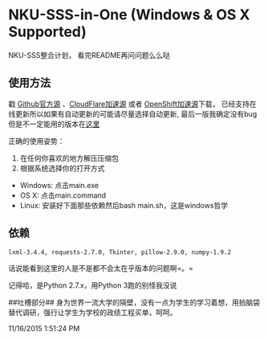# NKU-SSS-in-One (Windows & OS X Supported)
NKU-SSS整合计划， 看完README再问问题么么哒

## 使用方法 ##
戳 [Github官方源](https://nodeload.github.com/NKUCodingCat/NKU-SSS-in-One/legacy.zip/master) 、[CloudFlare加速源](http://rhc-py-ser-1.nkucodingcat.com/data/zip/NKU-SSS-in-One-NKUCodingCat.zip) 或者 [OpenShift加速源](https://python-nkusss.rhcloud.com/data/zip/NKU-SSS-in-One-NKUCodingCat.zip)下载， 已经支持在线更新所以如果有自动更新的可能请尽量选择自动更新, 最后一版我确定没有bug但是不一定能用的版本在[这里](https://github.com/NKUCodingCat/NKU-SSS-in-One/releases/latest)

正确的使用姿势：

1. 在任何你喜欢的地方解压压缩包
2. 根据系统选择你的打开方式

* Windows: 点击main.exe
* OS X: 点击main.command 
* Linux: 安装好下面那些依赖然后bash main.sh，这是windows哲学


## 依赖 ##
`lxml-3.4.4, requests-2.7.0, Tkinter, pillow-2.9.0, numpy-1.9.2`

话说能看到这里的人是不是都不会太在乎版本的问题啊=。=

记得哈，是Python 2.7.x，用Python 3跑的别怪我没说

##吐槽部分##
身为世界一流大学的隔壁，没有一点为学生的学习着想，用拍脑袋替代调研，强行让学生为学校的政绩工程买单，呵呵。

11/16/2015 1:51:24 PM 

